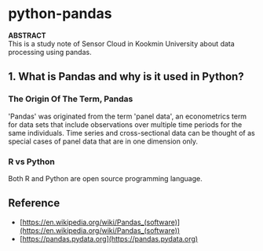 # python-pandas

**ABSTRACT**    
 This is a study note of Sensor Cloud in Kookmin University about data processing using pandas. 


## 1. What is Pandas and why is it used in Python?
### The Origin Of The Term, Pandas
'Pandas' was originated from the term 'panel data', an econometrics term for data sets that include observations over multiple time periods for the same individuals. 
Time series and cross-sectional data can be thought of as special cases of panel data that are in one dimension only. 

###  


### R vs Python
Both R and Python are open source programming language. 







## Reference   
* [https://en.wikipedia.org/wiki/Pandas_(software)](https://en.wikipedia.org/wiki/Pandas_(software))
* [https://pandas.pydata.org](https://pandas.pydata.org)
